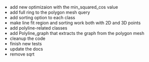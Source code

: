 - add new optimizaion with the min_squared_cos value
- add full ring to the polygon mesh query
- add sorting option to each class
- make line fit region and sorting work both with 2D and 3D points
- add polyline-related classes
- add Polyline_graph that extracts the graph from the polygon mesh
- cleanup the code
- finish new tests
- update the docs
- remove sqrt